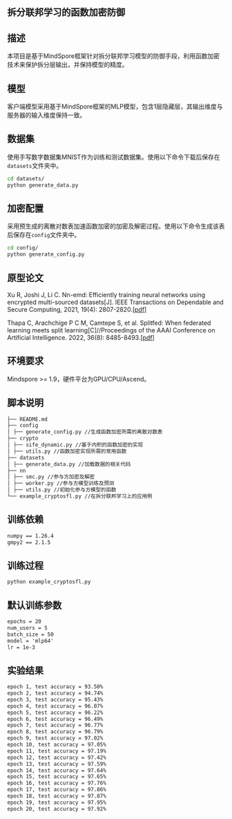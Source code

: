 ## 拆分联邦学习的函数加密防御

## 描述

本项目是基于MindSpore框架针对拆分联邦学习模型的防御手段，利用函数加密技术来保护拆分层输出，并保持模型的精度。

## 模型

客户端模型采用基于MindSpore框架的MLP模型，包含1层隐藏层，其输出维度与服务器的输入维度保持一致。

## 数据集

使用手写数字数据集MNIST作为训练和测试数据集。使用以下命令下载后保存在`datasets`文件夹中。

```bash
cd datasets/
python generate_data.py
```

## 加密配置

采用预生成的离散对数表加速函数加密的加密及解密过程。使用以下命令生成该表后保存在`config`文件夹中。

```bash
cd config/
python generate_config.py
```

## 原型论文

Xu R, Joshi J, Li C. Nn-emd: Efficiently training neural networks using encrypted multi-sourced datasets[J]. IEEE
Transactions on Dependable and Secure Computing, 2021, 19(4): 2807-2820.[[pdf]](https://arxiv.org/pdf/2012.10547)

Thapa C, Arachchige P C M, Camtepe S, et al. Splitfed: When federated learning meets split learning[C]//Proceedings of
the AAAI Conference on Artificial Intelligence. 2022, 36(8): 8485-8493.[[pdf]](https://arxiv.org/pdf/2004.12088)

## 环境要求

Mindspore >= 1.9，硬件平台为GPU/CPU/Ascend。

## 脚本说明

```markdown
├── README.md  
├── config  
│ ├── generate_config.py //生成函数加密所需的离散对数表  
├── crypto  
│ ├── sife_dynamic.py //基于内积的函数加密的实现  
│ ├── utils.py //函数加密实现所需的常用函数  
├── datasets  
│ ├── generate_data.py //加载数据的相关代码  
├── nn  
│ ├── smc.py //参与方加密及解密  
│ ├── worker.py //参与方模型训练及预测  
│ ├── utils.py //初始化参与方模型的函数  
└── example_cryptosfl.py //在拆分联邦学习上的应用例  
```

## 训练依赖

```markdown
numpy == 1.26.4  
gmpy2 == 2.1.5
```

## 训练过程

```bash
python example_cryptosfl.py
```

## 默认训练参数

```markdown
epochs = 20  
num_users = 5  
batch_size = 50  
model = 'mlp64'  
lr = 1e-3  
```

## 实验结果

```markdown
epoch 1, test accuracy = 93.50%  
epoch 2, test accuracy = 94.74%  
epoch 3, test accuracy = 95.43%  
epoch 4, test accuracy = 96.07%  
epoch 5, test accuracy = 96.22%  
epoch 6, test accuracy = 96.49%  
epoch 7, test accuracy = 96.77%  
epoch 8, test accuracy = 96.79%  
epoch 9, test accuracy = 97.02%  
epoch 10, test accuracy = 97.05%  
epoch 11, test accuracy = 97.19%  
epoch 12, test accuracy = 97.42%  
epoch 13, test accuracy = 97.59%  
epoch 14, test accuracy = 97.64%  
epoch 15, test accuracy = 97.65%  
epoch 16, test accuracy = 97.76%  
epoch 17, test accuracy = 97.86%  
epoch 18, test accuracy = 97.87%  
epoch 19, test accuracy = 97.95%  
epoch 20, test accuracy = 97.92%  
```

